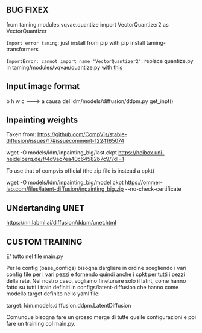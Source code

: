 ## BUG FIXEX
from taming.modules.vqvae.quantize import VectorQuantizer2 as VectorQuantizer

```Import error taming```: just install from pip with pip install taming-transformers

```ImportError: cannot import name 'VectorQuantizer2'```: replace quantize.py in taming/modules/vqvae/quantize.py with [this](https://github.com/CompVis/taming-transformers/blob/master/taming/modules/vqvae/quantize.py)

## Input image format

b h w c ---> a causa del ldm/models/diffusion/ddpm.py get_inpt()

## Inpainting weights
Taken from: https://github.com/CompVis/stable-diffusion/issues/17#issuecomment-1224165074


wget -O models/ldm/inpainting_big/last.ckpt https://heibox.uni-heidelberg.de/f/4d9ac7ea40c64582b7c9/?dl=1

To use that of compvis official (the zip file is instead a cpkt)

wget -O models/ldm/inpainting_big/model.ckpt https://ommer-lab.com/files/latent-diffusion/inpainting_big.zip --no-check-certificate

## UNdertanding UNET

https://nn.labml.ai/diffusion/ddpm/unet.html


## CUSTOM TRAINING
E' tutto nel file main.py

Per le config (base_configs) bisogna dargliere in ordine scegliendo i vari config file per i vari pezzi e fornendo quindi anche i cpkt per tutti i pezzi della rete.
Nel nostro caso, vogliamo finetunare solo il latnt, come hanno fatto su tutti i train definiti in configs/latent-diffusion che hanno come modello target definito nello yaml file:

target: ldm.models.diffusion.ddpm.LatentDiffusion


Comunque bisogna fare un grosso merge di tutte quelle configurazioni e poi fare un training col main.py.



